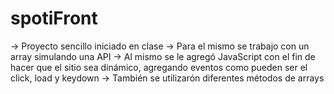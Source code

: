# spotiFront
-> Proyecto sencillo iniciado en clase
-> Para el mismo se trabajo con un array simulando una API
-> Al mismo se le agregó JavaScript con el fin de hacer que el sitio sea dinámico, agregando eventos como pueden ser el click, load y keydown
-> También se utilizarón diferentes métodos de arrays
